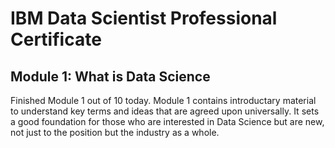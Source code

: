 # IBM Data Scientist Professional Certificate

## Module 1: What is Data Science 

Finished Module 1 out of 10 today. Module 1 contains introductary material to understand key terms and ideas that are agreed upon universally. It sets a good foundation for those who are interested in Data Science but are new, not just to the position but the industry as a whole. 

